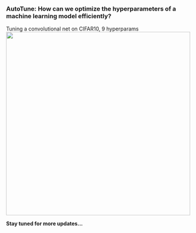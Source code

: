### AutoTune: How can we optimize the hyperparameters of a machine learning model efficiently?

Tuning a convolutional net on CIFAR10, 9 hyperparams
<img src="https://github.com/signapoop/autotune/blob/master/img/cifar_9hps.png" width="500">

__Stay tuned for more updates...__
